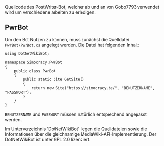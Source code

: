 Quellcode des PostWriter-Bot, welcher ab und an von Gobo7793 verwendet wird um verschiedene arbeiten zu erledigen.

## PwrBot
Um den Bot Nutzen zu können, muss zunächst die Quelldatei `PwrBot\PwrBot.cs` angelegt werden. Die Datei hat folgenden Inhalt:
```
using DotNetWikiBot;

namespace Simocracy.PwrBot
{
	public class PwrBot
	{
		public static Site GetSite()
		{
			return new Site("https://simocracy.de/", "BENUTZERNAME", "PASSWORT");
		}
	}
}
```
`BENUTZERNAME` und `PASSWORT` müssen natürlich entsprechend angepasst werden.

Im Unterverzeichnis 'DotNetWikiBot' liegen die Quelldateien sowie die Informationen über die gleichnamige MediaWiki-API-Implementierung. Der DotNetWikiBot ist unter GPL 2.0 lizenziert.
